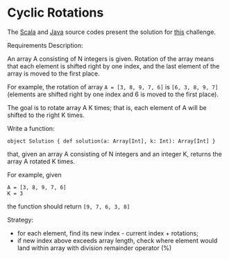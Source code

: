 # Cyclic Rotations

The [Scala](../../../src/onscala/codility/arrays/CyclicRotations.scala) and [Java](../../../src/onjava/codility/arrays/CyclicRotations.java) source codes present the solution for [this](https://app.codility.com/programmers/lessons/2-arrays/cyclic_rotation/) challenge.



Requirements Description:

An array A consisting of N integers is given. Rotation of the array means that each element is shifted right by one index, and the last element of the array is moved to the first place. 

For example, the rotation of array 
`A = [3, 8, 9, 7, 6]` is `[6, 3, 8, 9, 7]`
(elements are shifted right by one index and 6 is moved to the first place).

The goal is to rotate array A K times; that is, each element of A will be shifted to the right K times.

Write a function:

`object Solution { def solution(a: Array[Int], k: Int): Array[Int] }`

that, given an array A consisting of N integers and an integer K, returns the array A rotated K times.

For example, given

    A = [3, 8, 9, 7, 6]
    K = 3
the function should return `[9, 7, 6, 3, 8]`

Strategy:
 - for each element, find its new index - current index + rotations;
 - if new index above exceeds array length, check where element would land within array with division remainder operator (%)